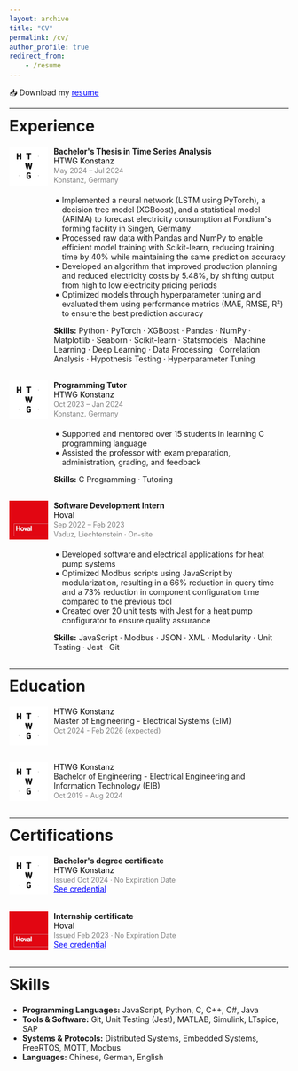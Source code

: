 ```yaml
---
layout: archive
title: "CV"
permalink: /cv/
author_profile: true
redirect_from:
    - /resume
---
```


📥 Download my <a href="/files/Resume_Chin-I_Feng.pdf" target="_blank" style="color: blue;">resume</a>

---

<div style="margin-bottom: 20px; font-size: 28px; font-weight: bold;">Experience</div>

<div style="display: flex; align-items: flex-start; margin-bottom: 30px;">
  <img src="/images/htwg.png" alt="HTWG Logo" style="width: 70px; margin-right: 10px;" />
  <div>
    <strong>Bachelor's Thesis in Time Series Analysis</strong><br>
    <a href="https://www.htwg-konstanz.de/en/" target="_blank" style="text-decoration: none; color: black; border-bottom: none; transition: border-bottom 0.3s ease-in-out;" onmouseover="this.style.borderBottom='1px solid black'" onmouseout="this.style.borderBottom='none'">HTWG Konstanz</a><br>
    <span style="font-size: 0.9em; color: gray;">May 2024 – Jul 2024</span><br>
    <span style="font-size: 0.9em; color: gray;">Konstanz, Germany</span>
    <ul style="margin-top: 20px; padding-left: 20px; list-style-position: outside;">
      <li><span style="position: relative; left: -5px;">Implemented a neural network (LSTM using PyTorch), a decision tree model (XGBoost), and a statistical model (ARIMA) to forecast electricity consumption at Fondium's forming facility in Singen, Germany</span></li>
      <li><span style="position: relative; left: -5px;">Processed raw data with Pandas and NumPy to enable efficient model training with Scikit-learn, reducing training time by 40% while maintaining the same prediction accuracy</span></li>
      <li><span style="position: relative; left: -5px;">Developed an algorithm that improved production planning and reduced electricity costs by 5.48%, by
      shifting output from high to low electricity pricing periods</span></li>
      <li><span style="position: relative; left: -5px;">Optimized models through hyperparameter tuning and evaluated them using performance metrics (MAE, RMSE, R²) to ensure the best prediction accuracy</span></li>
    </ul>
    <strong>Skills:</strong> Python · PyTorch · XGBoost · Pandas · NumPy · Matplotlib · Seaborn · Scikit-learn · Statsmodels · Machine Learning · Deep Learning · Data Processing · Correlation Analysis · Hypothesis Testing · Hyperparameter Tuning
  </div>
</div>

<div style="display: flex; align-items: flex-start; margin-bottom: 30px;">
  <img src="/images/htwg.png" alt="HTWG Logo" style="width: 70px; margin-right: 10px;" />
  <div>
    <strong>Programming Tutor</strong><br>
    <a href="https://www.htwg-konstanz.de/en/" target="_blank" style="text-decoration: none; color: black; border-bottom: none; transition: border-bottom 0.3s ease-in-out;" onmouseover="this.style.borderBottom='1px solid black'" onmouseout="this.style.borderBottom='none'">HTWG Konstanz</a><br>
    <span style="font-size: 0.9em; color: gray;">Oct 2023 – Jan 2024</span><br>
    <span style="font-size: 0.9em; color: gray;">Konstanz, Germany</span>
    <ul style="margin-top: 20px; padding-left: 20px; list-style-position: outside;">
      <li><span style="position: relative; left: -5px;">Supported and mentored over 15 students in learning C programming language</span></li>
      <li><span style="position: relative; left: -5px;">Assisted the professor with exam preparation, administration, grading, and feedback</span></li>
    </ul>
    <strong>Skills:</strong> C Programming · Tutoring
  </div>
</div>

<div style="display: flex; align-items: flex-start; margin-bottom: 30px;">
  <img src="/images/hoval.png" alt="Hoval Logo" style="width: 70px; margin-right: 10px;" />
  <div>
    <strong>Software Development Intern</strong><br>
    <a href="https://www.hoval.com/en/" target="_blank" style="text-decoration: none; color: black; border-bottom: none; transition: border-bottom 0.3s ease-in-out;" onmouseover="this.style.borderBottom='1px solid black'" onmouseout="this.style.borderBottom='none'">Hoval</a><br>
    <span style="font-size: 0.9em; color: gray;">Sep 2022 – Feb 2023</span><br>
    <span style="font-size: 0.9em; color: gray;">Vaduz, Liechtenstein · On-site</span>
    <ul style="margin-top: 20px; padding-left: 20px; list-style-position: outside;">
      <li><span style="position: relative; left: -5px;">Developed software and electrical applications for heat pump systems</span></li>
      <li><span style="position: relative; left: -5px;">Optimized Modbus scripts using JavaScript by modularization, resulting in a 66% reduction in query time and a 73% reduction in component configuration time compared to the previous tool</span></li>
      <li><span style="position: relative; left: -5px;">Created over 20 unit tests with Jest for a heat pump configurator to ensure quality assurance</span></li>
    </ul>
    <strong>Skills:</strong> JavaScript · Modbus · JSON · XML · Modularity · Unit Testing · Jest · Git  
  </div>
</div>

---

<div style="margin-bottom: 20px; font-size: 28px; font-weight: bold;">Education</div>

<div style="display: flex; align-items: flex-start; margin-bottom: 30px;">
  <img src="/images/htwg.png" alt="HTWG Logo" style="width: 70px; margin-right: 10px;" />
  <div>
    <a href="https://www.htwg-konstanz.de/en/" target="_blank" style="text-decoration: none; color: black; border-bottom: none; transition: border-bottom 0.3s ease-in-out;" onmouseover="this.style.borderBottom='1px solid black'" onmouseout="this.style.borderBottom='none'">HTWG Konstanz</a><br>
    Master of Engineering - Electrical Systems (EIM)<br>
    <span style="font-size: 0.9em; color: gray;">Oct 2024 - Feb 2026 (expected)</span>
  </div>
</div>

<div style="display: flex; align-items: flex-start; margin-bottom: 30px;">
  <img src="/images/htwg.png" alt="HTWG Logo" style="width: 70px; margin-right: 10px;" />
  <div>
    <a href="https://www.htwg-konstanz.de/en/" target="_blank" style="text-decoration: none; color: black; border-bottom: none; transition: border-bottom 0.3s ease-in-out;" onmouseover="this.style.borderBottom='1px solid black'" onmouseout="this.style.borderBottom='none'">HTWG Konstanz</a><br>
    Bachelor of Engineering - Electrical Engineering and Information Technology (EIB)<br>
    <span style="font-size: 0.9em; color: gray;">Oct 2019 - Aug 2024</span>
  </div>
</div>

---

<div style="margin-bottom: 20px; font-size: 28px; font-weight: bold;">Certifications</div>

<div style="display: flex; align-items: flex-start; margin-bottom: 30px;">
  <img src="/images/htwg.png" alt="HTWG Logo" style="width: 70px; margin-right: 10px;" />
  <div>
    <strong>Bachelor's degree certificate</strong><br>
    <a href="https://www.htwg-konstanz.de/en/" target="_blank" style="text-decoration: none; color: black; border-bottom: none; transition: border-bottom 0.3s ease-in-out;" onmouseover="this.style.borderBottom='1px solid black'" onmouseout="this.style.borderBottom='none'">HTWG Konstanz</a><br>
    <span style="font-size: 0.9em; color: gray;">Issued Oct 2024 · No Expiration Date</span><br>
    <a href="/files/Bachelor_degree_certificate_cfeng.pdf" target="_blank" style="text-decoration: underline; color: blue;">See credential</a><br>
  </div>
</div>

<div style="display: flex; align-items: flex-start; margin-bottom: 30px;">
  <img src="/images/hoval.png" alt="Hoval Logo" style="width: 70px; margin-right: 10px;" />
  <div>
    <strong>Internship certificate</strong><br>
    <a href="https://www.hoval.com/en/" target="_blank" style="text-decoration: none; color: black; border-bottom: none; transition: border-bottom 0.3s ease-in-out;" onmouseover="this.style.borderBottom='1px solid black'" onmouseout="this.style.borderBottom='none'">Hoval</a><br>
    <span style="font-size: 0.9em; color: gray;">Issued Feb 2023 · No Expiration Date</span><br>
    <a href="/files/Internship_certificate_hoval_cfeng.pdf" target="_blank" style="text-decoration: underline; color: blue;">See credential</a><br>
  </div>
</div>

---

<div style="margin-bottom: 20px; font-size: 28px; font-weight: bold;">Skills</div>

-   **Programming Languages:** JavaScript, Python, C, C++, C#, Java
-   **Tools & Software:** Git, Unit Testing (Jest), MATLAB, Simulink, LTspice, SAP
-   **Systems & Protocols:** Distributed Systems, Embedded Systems, FreeRTOS, MQTT, Modbus
-   **Languages:** Chinese, German, English
